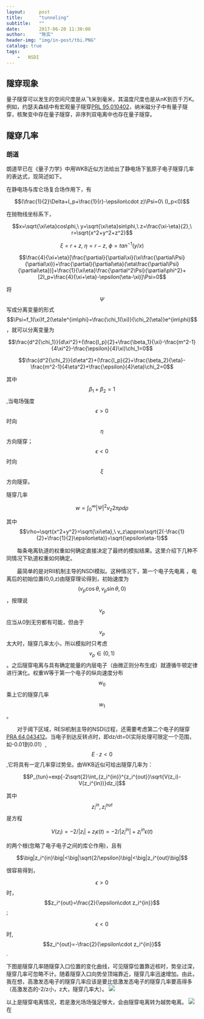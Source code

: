 ```yaml
---
layout:     post
title:      "tunneling"
subtitle:   ""
date:       2017-06-20 11:30:00
author:     "陈实"
header-img: "img/in-post/tbi.PNG"
catalog: true
tags:
    -   NSDI
---
```


## 隧穿现象
量子隧穿可以发生的空间尺度是从飞米到毫米，其温度尺度也是从nK到百千万K。例如，约瑟夫森结中有宏观量子隧穿[PRL 95,010402](https://journals.aps.org/prl/abstract/10.1103/PhysRevLett.95.010402)，纳米磁分子中有量子隧穿，核聚变中存在量子隧穿，非序列双电离中也存在量子隧穿。

## 隧穿几率

### 朗道
朗道早已在《量子力学》中用WKB近似方法给出了静电场下氢原子电子隧穿几率的表达式，现简述如下。

在静电场与库仑场复合场作用下，有

$$(\frac{1}{2}\Delta+I_p+\frac{1}{r}-\epsilon\cdot z)\Psi=0\ (I_p<0)$$

在抛物线坐标系下，

$$x=\sqrt{\xi\eta}cos\phi,\ y=\sqrt{\xi\eta}sin\phi,\ z=\frac{\xi-\eta}{2},\ r=\sqrt{x^2+y^2+z^2}$$

$$\xi=r+z,\ \eta=r-z,\ \phi=tan^{-1}(y/x)$$

$$\frac{4}{\xi+\eta}[\frac{\partial}{\partial\xi}(\xi\frac{\partial\Psi}{\partial\xi})+\frac{\partial}{\partial\eta}(\eta\frac{\partial\Psi}{\partial\eta})]+\frac{1}{\xi\eta}\frac{\partial^2\Psi}{\partial\phi^2}+[2I_p+\frac{4}{\xi+\eta}-\epsilon(\eta-\xi)]\Psi=0$$

将$$\Psi$$写成分离变量的形式$$\Psi=f_1(\xi)f_2(\eta)e^{im\phi}=\frac{\chi_1(\xi)}{\chi_2(\eta)}e^{im\phi}$$，就可以分离变量为

$$\frac{d^2{\chi_1}}{d\xi^2}+(\frac{I_p}{2}+\frac{\beta_1}{\xi}-\frac{m^2-1}{4\xi^2}-\frac{\epsilon}{4}\xi)\chi_1=0$$

$$\frac{d^2{\chi_2}}{d\eta^2}+(\frac{I_p}{2}+\frac{\beta_2}{\eta}-\frac{m^2-1}{4\eta^2}+\frac{\epsilon}{4}\eta)\chi_2=0$$

其中$$\beta_1+\beta_2=1$$,当电场强度$$\epsilon>0$$时向$$\eta$$方向隧穿；$$\epsilon<0$$时向$$\xi$$方向隧穿。

隧穿几率

$$w=\int_0^\infty \left|\Psi\right|^2v_z2\pi\rho d\rho$$

其中$$\rho=\sqrt{x^2+y^2}=\sqrt{\xi\eta},\ v_z\approx\sqrt{2(-\frac{1}{2}+\frac{1}{2}\epsilon\eta)}=\sqrt{\epsilon\eta-1}$$


&emsp;&emsp;每条电离轨道的权重如何确定直接决定了最终的模拟结果。这里介绍下几种不同情况下轨道权重如何确定。

&emsp;&emsp;最简单的是对RII机制主导的NSDI模拟。这种情况下，第一个电子先电离 ，电离后的初始位置(0,0,z)由隧穿理论得到，初始速度为$$(v_p\cos\theta,v_p\sin\theta,0)$$，按理说$$v_p$$应当从0到无穷都有可能，但由于$$v_p$$太大时，隧穿几率太小，所以模拟时只考虑$$v_p\in(0,1)$$。之后隧穿电离与具有确定能量的内层电子（由微正则分布生成）就遵循牛顿定律进行演化。权重W等于第一个电子的纵向速度分布$$w_0$$乘上它的隧穿几率$$w_1$$。

&emsp;&emsp;对于阈下区域，RESI机制主导的NSDI过程，还需要考虑第二个电子的隧穿[PRA 64,043412](https://link.aps.org/doi/10.1103/PhysRevA.64.043412)。当电子到达反转点时，即dz/dt=0(实际处理可限定一个范围，如-0.01到0.01）,$$E\cdot z<0$$,它将具有一定几率穿过势垒。由WKB近似可给出隧穿几率为：

  $$P_{tun}=exp[-2\sqrt{2}\int_{z_i^{in}}^{z_i^{out}}\sqrt{V(z_i)-V(z_i^{in})}dz_i]$$

  其中$$z_i^{in},z_i^{out}$$是方程

  $$V(z_i)=-2/\big |z_i\big |+z_i\epsilon(t)=-2/\big|z_i^{in}\big|+z_i^{in}\epsilon(t)$$

  的两个根(忽略了电子电子之间的库仑作用)，且有

  $$\big|z_i^{in}\big|<\big|\sqrt{2/\epsilon}\big|<\big|z_i^{out}\big|$$

很容易得到，

$$\epsilon>0$$时，$$z_i^{out}=\frac{2}{\epsilon\cdot z_i^{in}}$$;

$$\epsilon<0$$时,$$z_i^{out}=-\frac{2}{\epsilon\cdot z_i^{in}}$$.

下图是隧穿几率随隧穿入口位置的变化曲线，可见隧穿位置靠近核时，势垒过深，隧穿几率可忽略不计。随着隧穿入口向势垒顶端靠近，隧穿几率迅速增加。由此，我在想，高激发态电子的隧穿几率应该是要比低激发态电子的隧穿几率要高得多（高激发态的-2/z小，z大，隧穿几率大）。
![](http://orq05s7wy.bkt.clouddn.com/e2tunnel.PNG)

以上是隧穿电离情况，若是激光场场强足够大，会由隧穿电离转为越势电离。
![](http://orq05s7wy.bkt.clouddn.com/threeionization.PNG)
在
